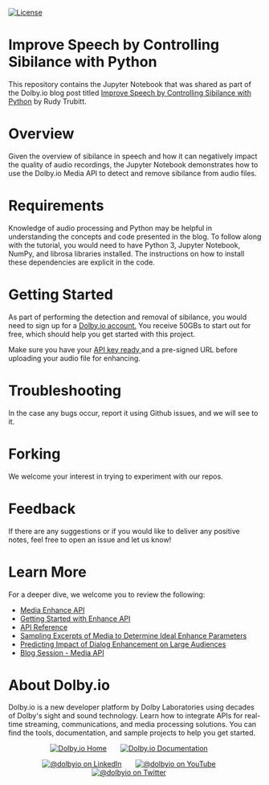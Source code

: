 [![License](https://img.shields.io/github/license/dolbyio-samples/blog-media-sibilance-jupyter)](LICENSE)


# Improve Speech by Controlling Sibilance with Python

This repository contains the Jupyter Notebook that was
shared as part of the Dolby.io blog post titled
[Improve Speech by Controlling Sibilance with Python](https://dolby.io/blog/improve-speech-by-controlling-sibilance) by Rudy Trubitt.

# Overview
Given the overview of sibilance in speech and how it can negatively impact the quality of audio recordings, the Jupyter Notebook demonstrates how to use the Dolby.io Media API to detect and remove sibilance from audio files. 

# Requirements 
Knowledge of audio processing and Python may be helpful in understanding the concepts and code presented in the blog. To follow along with the tutorial, you would need to have Python 3, Jupyter Notebook, NumPy, and librosa libraries installed. The instructions on how to install these dependencies are explicit in the code. 

# Getting Started 
As part of performing the detection and removal of sibilance, you would need to sign up for a <a href="https://dashboard.dolby.io/signup/"> Dolby.io account.</a> You receive 50GBs to start out for free, which should help you get started with this project. 

Make sure you have your <a href="https://dolby.io/developers/media-processing/quick-start/analyzing-media#1-get-your-api-key"> API key ready </a> and a pre-signed URL before uploading your audio file for enhancing. 

# Troubleshooting 
In the case any bugs occur, report it using Github issues, and we will see to it. 

# Forking
We welcome your interest in trying to experiment with our repos. 

# Feedback 
If there are any suggestions or if you would like to deliver any positive notes, feel free to open an issue and let us know!

# Learn More
For a deeper dive, we welcome you to review the following:
 - <a href = "https://docs.dolby.io/media-apis/docs/enhance-api-guide"> Media Enhance API </a>
 - <a href = "https://docs.dolby.io/media-apis/docs/quick-start-to-enhancing-media"> Getting Started with Enhance API </a>
 - <a href = "https://docs.dolby.io/media-apis/reference/media-enhance-post"> API Reference </a>
 - <a href = "https://dolby.io/blog/sampling-excerpts-of-media-to-determine-ideal-enhance-parameters/"> Sampling Excerpts of Media to Determine Ideal Enhance Parameters </a>
 - <a href = "https://dolby.io/blog/dialog-enhancement-on-large-audiences/"> Predicting Impact of Dialog Enhancement on Large Audiences </a>
 - <a href = "https://dolby.io/search/?_blog_categories=media"> Blog Session - Media API </a>

# About Dolby.io
<p>Dolby.io is a new developer platform by Dolby Laboratories using decades of Dolby's sight and sound technology. Learn how to integrate APIs for real-time streaming, communications, and media processing solutions. You can find the tools, documentation, and sample projects to help you get started.</p>

<div id="social" align="center">
  <a href="https://dolby.io/" target="_blank"><img src="https://img.shields.io/badge/-HomePage-yellowgreen" alt="Dolby.io Home"/></a>
  &nbsp; &nbsp; &nbsp;
  <a href="https://docs.dolby.io/" target="_blank"><img src="https://img.shields.io/badge/-Our%20Documentation-orange" alt="Dolby.io Documentation"/></a>
  &nbsp; &nbsp; &nbsp;

  <a href="https://www.linkedin.com/company/dolbyio" target="_blank"><img src="https://img.shields.io/badge/LinkedIn-0077B5?style=flat-square&logo=linkedin&logoColor=white" alt="@dolbyio on LinkedIn"/></a>
  &nbsp; &nbsp; &nbsp;
  <a href="https://www.youtube.com/@DolbyIO" target="_blank"><img src="https://img.shields.io/youtube/channel/views/UCSDb7U26aVd5BlKswfo3apg?style=social" alt="@dolbyio on YouTube"/></a>
  &nbsp; &nbsp; &nbsp;
  <a href="https://twitter.com/DolbyIO" target="_blank"><img src="https://img.shields.io/twitter/follow/dolbyio?style=social" alt="@dolbyio on Twitter"/></a>
  &nbsp; &nbsp; &nbsp;
</div>





